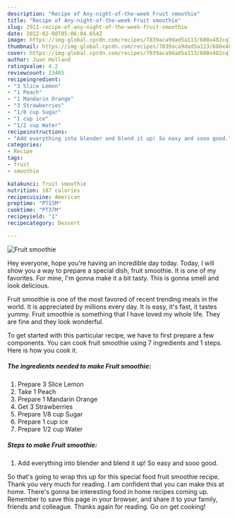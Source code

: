 ```yaml
---
description: "Recipe of Any-night-of-the-week Fruit smoothie"
title: "Recipe of Any-night-of-the-week Fruit smoothie"
slug: 2911-recipe-of-any-night-of-the-week-fruit-smoothie
date: 2022-02-08T05:06:04.654Z
image: https://img-global.cpcdn.com/recipes/7839aca9dad5a113/680x482cq70/fruit-smoothie-recipe-main-photo.jpg
thumbnail: https://img-global.cpcdn.com/recipes/7839aca9dad5a113/680x482cq70/fruit-smoothie-recipe-main-photo.jpg
cover: https://img-global.cpcdn.com/recipes/7839aca9dad5a113/680x482cq70/fruit-smoothie-recipe-main-photo.jpg
author: Juan Holland
ratingvalue: 4.2
reviewcount: 23465
recipeingredient:
- "3 Slice Lemon"
- "1 Peach"
- "1 Mandarin Orange"
- "3 Strawberries"
- "1/8 cup Sugar"
- "1 cup ice"
- "1/2 cup Water"
recipeinstructions:
- "Add everything into blender and blend it up! So easy and sooo good."
categories:
- Recipe
tags:
- fruit
- smoothie

katakunci: fruit smoothie 
nutrition: 187 calories
recipecuisine: American
preptime: "PT15M"
cooktime: "PT37M"
recipeyield: "1"
recipecategory: Dessert

---
```



![Fruit smoothie](https://img-global.cpcdn.com/recipes/7839aca9dad5a113/680x482cq70/fruit-smoothie-recipe-main-photo.jpg)

Hey everyone, hope you're having an incredible day today. Today, I will show you a way to prepare a special dish, fruit smoothie. It is one of my favorites. For mine, I'm gonna make it a bit tasty. This is gonna smell and look delicious.



Fruit smoothie is one of the most favored of recent trending meals in the world. It is appreciated by millions every day. It is easy, it's fast, it tastes yummy. Fruit smoothie is something that I have loved my whole life. They are fine and they look wonderful.


To get started with this particular recipe, we have to first prepare a few components. You can cook fruit smoothie using 7 ingredients and 1 steps. Here is how you cook it.

<!--inarticleads1-->

##### The ingredients needed to make Fruit smoothie:

1. Prepare 3 Slice Lemon
1. Take 1 Peach
1. Prepare 1 Mandarin Orange
1. Get 3 Strawberries
1. Prepare 1/8 cup Sugar
1. Prepare 1 cup ice
1. Prepare 1/2 cup Water




<!--inarticleads2-->

##### Steps to make Fruit smoothie:

1. Add everything into blender and blend it up! So easy and sooo good.




So that's going to wrap this up for this special food fruit smoothie recipe. Thank you very much for reading. I am confident that you can make this at home. There's gonna be interesting food in home recipes coming up. Remember to save this page in your browser, and share it to your family, friends and colleague. Thanks again for reading. Go on get cooking!
